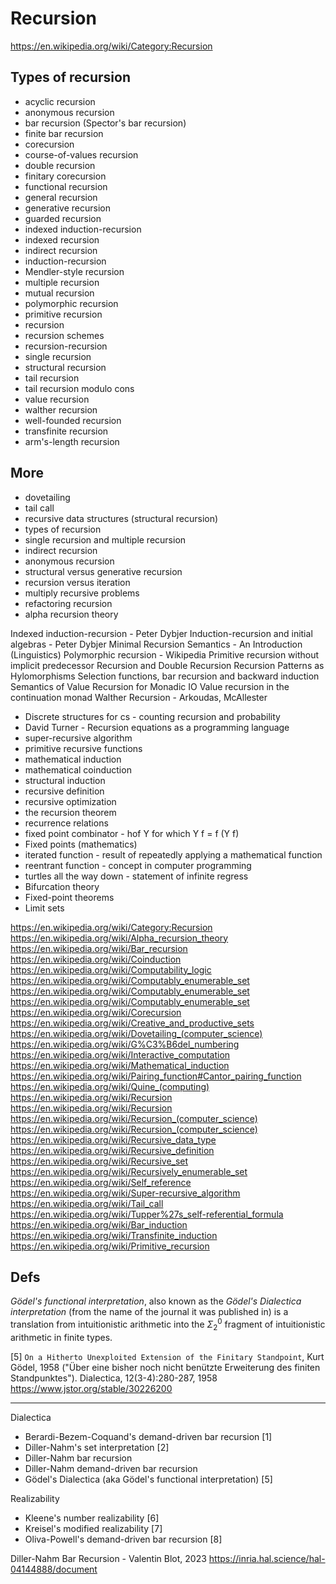 # Recursion

https://en.wikipedia.org/wiki/Category:Recursion

## Types of recursion

- acyclic recursion
- anonymous recursion
- bar recursion (Spector's bar recursion)
- finite bar recursion
- corecursion
- course-of-values recursion
- double recursion
- finitary corecursion
- functional recursion
- general recursion
- generative recursion
- guarded recursion
- indexed induction-recursion
- indexed recursion
- indirect recursion
- induction-recursion
- Mendler-style recursion
- multiple recursion
- mutual recursion
- polymorphic recursion
- primitive recursion
- recursion
- recursion schemes
- recursion-recursion
- single recursion
- structural recursion
- tail recursion
- tail recursion modulo cons
- value recursion
- walther recursion
- well-founded recursion
- transfinite recursion
- arm's-length recursion


## More

- dovetailing
- tail call
- recursive data structures (structural recursion)
- types of recursion
- single recursion and multiple recursion
- indirect recursion
- anonymous recursion
- structural versus generative recursion
- recursion versus iteration
- multiply recursive problems
- refactoring recursion
- alpha recursion theory


Indexed induction-recursion - Peter Dybjer
Induction-recursion and initial algebras - Peter Dybjer
Minimal Recursion Semantics - An Introduction (Linguistics)
Polymorphic recursion - Wikipedia
Primitive recursion without implicit predecessor
Recursion and Double Recursion
Recursion Patterns as Hylomorphisms
Selection functions, bar recursion and backward induction
Semantics of Value Recursion for Monadic IO
Value recursion in the continuation monad
Walther Recursion - Arkoudas, McAllester



- Discrete structures for cs - counting recursion and probability
- David Turner - Recursion equations as a programming language
- super-recursive algorithm
- primitive recursive functions
- mathematical induction
- mathematical coinduction
- structural induction
- recursive definition
- recursive optimization
- the recursion theorem
- recurrence relations
- fixed point combinator - hof Y for which Y f = f (Y f)
- Fixed points (mathematics)
- iterated function - result of repeatedly applying a mathematical function
- reentrant function - concept in computer programming
- turtles all the way down - statement of infinite regress
- Bifurcation theory
- Fixed-point theorems
- Limit sets



https://en.wikipedia.org/wiki/Category:Recursion
https://en.wikipedia.org/wiki/Alpha_recursion_theory
https://en.wikipedia.org/wiki/Bar_recursion
https://en.wikipedia.org/wiki/Coinduction
https://en.wikipedia.org/wiki/Computability_logic
https://en.wikipedia.org/wiki/Computably_enumerable_set
https://en.wikipedia.org/wiki/Computably_enumerable_set
https://en.wikipedia.org/wiki/Computably_enumerable_set
https://en.wikipedia.org/wiki/Corecursion
https://en.wikipedia.org/wiki/Creative_and_productive_sets
https://en.wikipedia.org/wiki/Dovetailing_(computer_science)
https://en.wikipedia.org/wiki/G%C3%B6del_numbering
https://en.wikipedia.org/wiki/Interactive_computation
https://en.wikipedia.org/wiki/Mathematical_induction
https://en.wikipedia.org/wiki/Pairing_function#Cantor_pairing_function
https://en.wikipedia.org/wiki/Quine_(computing)
https://en.wikipedia.org/wiki/Recursion
https://en.wikipedia.org/wiki/Recursion
https://en.wikipedia.org/wiki/Recursion_(computer_science)
https://en.wikipedia.org/wiki/Recursion_(computer_science)
https://en.wikipedia.org/wiki/Recursive_data_type
https://en.wikipedia.org/wiki/Recursive_definition
https://en.wikipedia.org/wiki/Recursive_set
https://en.wikipedia.org/wiki/Recursively_enumerable_set
https://en.wikipedia.org/wiki/Self_reference
https://en.wikipedia.org/wiki/Super-recursive_algorithm
https://en.wikipedia.org/wiki/Tail_call
https://en.wikipedia.org/wiki/Tupper%27s_self-referential_formula
https://en.wikipedia.org/wiki/Bar_induction
https://en.wikipedia.org/wiki/Transfinite_induction
https://en.wikipedia.org/wiki/Primitive_recursion

## Defs



*Gödel's functional interpretation*, also known as the *Gödel's Dialectica interpretation* (from the name of the journal it was published in) is a translation from intuitionistic arithmetic into the $Σ^0_2$ fragment of intuitionistic arithmetic in finite types.

[5] `On a Hitherto Unexploited Extension of the Finitary Standpoint`, Kurt Gödel, 1958 ("Über eine bisher noch nicht benützte Erweiterung des finiten Standpunktes"). Dialectica, 12(3-4):280-287, 1958 https://www.jstor.org/stable/30226200

---

Dialectica
- Berardi-Bezem-Coquand's demand-driven bar recursion [1]
- Diller-Nahm's set interpretation [2]
- Diller-Nahm bar recursion
- Diller-Nahm demand-driven bar recursion
- Gödel's Dialectica (aka Gödel's functional interpretation) [5]

Realizability
- Kleene's number realizability [6]
- Kreisel's modified realizability [7]
- Oliva-Powell's demand-driven bar recursion [8]

Diller-Nahm Bar Recursion - Valentin Blot, 2023
https://inria.hal.science/hal-04144888/document
